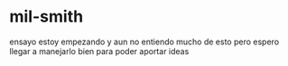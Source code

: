 # mil-smith
ensayo
estoy empezando y aun no entiendo mucho de esto pero espero llegar a manejarlo bien para poder aportar ideas
